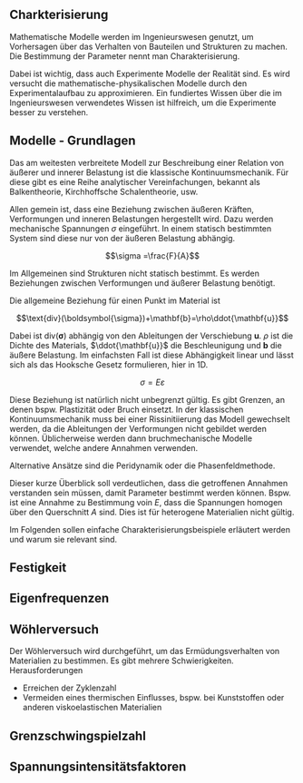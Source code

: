 ## Charkterisierung 
Mathematische Modelle werden im Ingenieurswesen genutzt, um Vorhersagen über das Verhalten von Bauteilen und Strukturen zu machen. Die Bestimmung der Parameter nennt man Charakterisierung. 

Dabei ist wichtig, dass auch Experimente Modelle der Realität sind. Es wird versucht die mathematische-physikalischen Modelle durch den Experimentalaufbau zu approximieren. Ein fundiertes Wissen über die im Ingenieurswesen verwendetes Wissen ist hilfreich, um die Experimente besser zu verstehen.


## Modelle - Grundlagen
Das am weitesten verbreitete Modell zur Beschreibung einer Relation von äußerer und innerer Belastung ist die klassische Kontinuumsmechanik. Für diese gibt es eine Reihe analytischer Vereinfachungen, bekannt als Balkentheorie, Kirchhoffsche Schalentheorie, usw.

Allen gemein ist, dass eine Beziehung zwischen äußeren Kräften, Verformungen und inneren Belastungen hergestellt wird. Dazu werden mechanische Spannungen $\sigma$ eingeführt. In einem statisch bestimmten System sind diese nur von der äußeren Belastung abhängig.

$$\sigma =\frac{F}{A}$$

Im Allgemeinen sind Strukturen nicht statisch bestimmt. Es werden Beziehungen zwischen Verformungen und äußerer Belastung benötigt.

Die allgemeine Beziehung für einen Punkt im Material ist

$$\text{div}(\boldsymbol{\sigma})+\mathbf{b}=\rho\ddot{\mathbf{u}}$$

Dabei ist $\text{div}(\boldsymbol{\sigma})$ abhängig von den Ableitungen der Verschiebung 
$\mathbf{u}$. $\rho$ ist die Dichte des Materials, $\ddot{\mathbf{u}}$ die Beschleunigung und $\mathbf{b}$ die äußere Belastung. Im einfachsten Fall ist diese Abhängigkeit linear und lässt sich als das Hooksche Gesetz formulieren, hier in 1D.

$$\sigma = E\varepsilon$$

Diese Beziehung ist natürlich nicht unbegrenzt gültig. Es gibt Grenzen, an denen bspw. Plastizität oder Bruch einsetzt. In der klassischen Kontinuumsmechanik muss bei einer Rissinitiierung das Modell gewechselt werden, da die Ableitungen der Verformungen nicht gebildet werden können. Üblicherweise werden dann bruchmechanische Modelle verwendet, welche andere Annahmen verwenden. 

Alternative Ansätze sind die Peridynamik oder die Phasenfeldmethode.

Dieser kurze Überblick soll verdeutlichen, dass die getroffenen Annahmen verstanden sein müssen, damit Parameter bestimmt werden können. Bspw. ist eine Annahme zu Bestimmung voin $E$, dass die Spannungen homogen über den Querschnitt $A$ sind. Dies ist für heterogene Materialien nicht gültig.

Im Folgenden sollen einfache Charakterisierungsbeispiele erläutert werden und warum sie relevant sind.


## Festigkeit

## Eigenfrequenzen

## Wöhlerversuch
Der Wöhlerversuch wird durchgeführt, um das Ermüdungsverhalten von Materialien zu bestimmen. Es gibt mehrere Schwierigkeiten. 
Herausforderungen
- Erreichen der Zyklenzahl
- Vermeiden eines thermischen Einflusses, bspw. bei Kunststoffen oder anderen viskoelastischen Materialien


## Grenzschwingspielzahl

## Spannungsintensitätsfaktoren